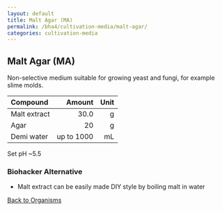 ```yaml
---
layout: default
title: Malt Agar (MA)
permalink: /bha4/cultivation-media/malt-agar/
categories: cultivation-media
---
```


## Malt Agar (MA)

Non-selective medium suitable for growing yeast and fungi, for example slime molds.

|Compound| Amount | Unit |
|:-------|-------:|-----:|
|Malt extract|30.0|g|
|Agar|20|g|
|Demi water| up to 1000|mL|

Set pH ~5.5 

### Biohacker Alternative

* Malt extract can be easily made DIY style by boiling malt in water

[Back to Organisms](/bha4/organisms/)
